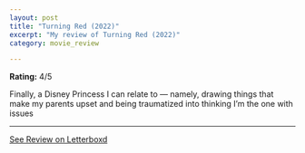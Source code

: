 ```yaml
---
layout: post
title: "Turning Red (2022)"
excerpt: "My review of Turning Red (2022)"
category: movie_review

---
```


**Rating:** 4/5

Finally, a Disney Princess I can relate to — namely, drawing things that make my parents upset and being traumatized into thinking I’m the one with issues

<hr>

[See Review on Letterboxd](https://boxd.it/3uvt8p)
